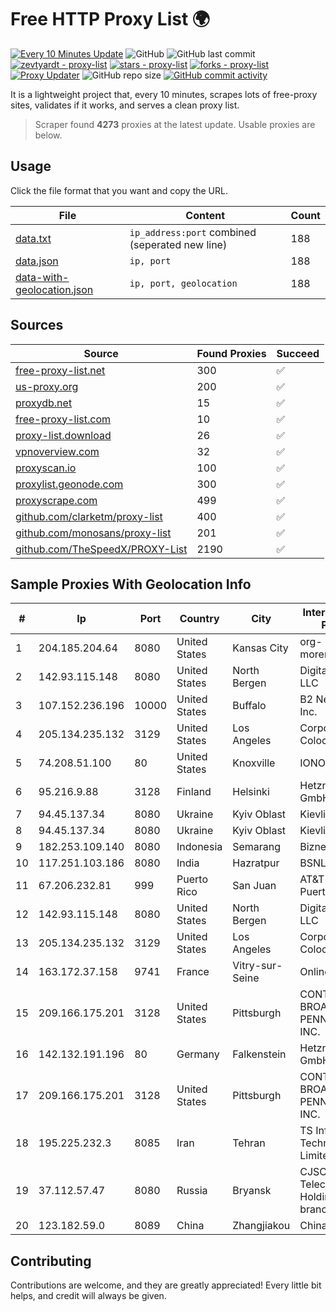 
# Free HTTP Proxy List 🌍

[![Every 10 Minutes Update](https://github.com/mertguvencli/http-proxy-list/actions/workflows/main.yml/badge.svg?branch=main)](https://github.com/mertguvencli/http-proxy-list/actions/workflows/main.yml)
![GitHub](https://img.shields.io/github/license/mertguvencli/http-proxy-list)
![GitHub last commit](https://img.shields.io/github/last-commit/mertguvencli/http-proxy-list)
[![zevtyardt - proxy-list](https://img.shields.io/static/v1?label=zevtyardt&message=proxy-list&color=blue&logo=github)](https://github.com/zevtyardt/proxy-list "Go to GitHub repo")
[![stars - proxy-list](https://img.shields.io/github/stars/zevtyardt/proxy-list?style=social)](https://github.com/zevtyardt/proxy-list)
[![forks - proxy-list](https://img.shields.io/github/forks/zevtyardt/proxy-list?style=social)](https://github.com/zevtyardt/proxy-list)
[![Proxy Updater](https://github.com/zevtyardt/proxy-list/workflows/Proxy%20Updater/badge.svg)](https://github.com/zevtyardt/proxy-list/actions?query=workflow:"Proxy+Updater")
![GitHub repo size](https://img.shields.io/github/repo-size/zevtyardt/proxy-list)
[![GitHub commit activity](https://img.shields.io/github/commit-activity/m/zevtyardt/proxy-list?logo=commits)](https://github.com/zevtyardt/proxy-list/commits/main)

It is a lightweight project that, every 10 minutes, scrapes lots of free-proxy sites, validates if it works, and serves a clean proxy list.

> Scraper found **4273** proxies at the latest update. Usable proxies are below.

## Usage

Click the file format that you want and copy the URL.

|File|Content|Count|
|----|-------|-----|
|[data.txt](https://raw.githubusercontent.com/mertguvencli/http-proxy-list/main/proxy-list/data.txt)|`ip_address:port` combined (seperated new line)|188|
|[data.json](https://raw.githubusercontent.com/mertguvencli/http-proxy-list/main/proxy-list/data.json)|`ip, port`|188|
|[data-with-geolocation.json](https://raw.githubusercontent.com/mertguvencli/http-proxy-list/main/proxy-list/data-with-geolocation.json)|`ip, port, geolocation`|188|

## Sources

|Source|Found Proxies|Succeed|
|------|-------------|-------|
|[free-proxy-list.net](https://free-proxy-list.net)|300|✅|
|[us-proxy.org](https://www.us-proxy.org)|200|✅|
|[proxydb.net](http://proxydb.net)|15|✅|
|[free-proxy-list.com](https://free-proxy-list.com/?page=&port=&type%5B%5D=http&type%5B%5D=https&up_time=0&search=Search)|10|✅|
|[proxy-list.download](https://www.proxy-list.download/HTTP)|26|✅|
|[vpnoverview.com](https://vpnoverview.com/privacy/anonymous-browsing/free-proxy-servers)|32|✅|
|[proxyscan.io](https://www.proxyscan.io)|100|✅|
|[proxylist.geonode.com](https://proxylist.geonode.com/api/proxy-list?limit=300&page=1&sort_by=lastChecked&sort_type=desc&protocols=http,https)|300|✅|
|[proxyscrape.com](https://api.proxyscrape.com/v2/?request=displayproxies&protocol=http&timeout=10000&country=all&ssl=all&anonymity=all)|499|✅|
|[github.com/clarketm/proxy-list](https://raw.githubusercontent.com/clarketm/proxy-list/master/proxy-list-raw.txt)|400|✅|
|[github.com/monosans/proxy-list](https://raw.githubusercontent.com/monosans/proxy-list/main/proxies/http.txt)|201|✅|
|[github.com/TheSpeedX/PROXY-List](https://raw.githubusercontent.com/TheSpeedX/PROXY-List/master/http.txt)|2190|✅|


## Sample Proxies With Geolocation Info

|#|Ip|Port|Country|City|Internet Service Provider|
|-|--|----|-------|----|-------------------------|
|1|204.185.204.64|8080|United States|Kansas City|org-morenet.more.net|
|2|142.93.115.148|8080|United States|North Bergen|DigitalOcean, LLC|
|3|107.152.236.196|10000|United States|Buffalo|B2 Net Solutions Inc.|
|4|205.134.235.132|3129|United States|Los Angeles|Corporate Colocation Inc|
|5|74.208.51.100|80|United States|Knoxville|IONOS SE|
|6|95.216.9.88|3128|Finland|Helsinki|Hetzner Online GmbH|
|7|94.45.137.34|8080|Ukraine|Kyiv Oblast|Kievline LLC|
|8|94.45.137.34|8080|Ukraine|Kyiv Oblast|Kievline LLC|
|9|182.253.109.140|8080|Indonesia|Semarang|Biznet Metronet|
|10|117.251.103.186|8080|India|Hazratpur|BSNL Internet|
|11|67.206.232.81|999|Puerto Rico|San Juan|AT&T Mobility Puerto Rico|
|12|142.93.115.148|8080|United States|North Bergen|DigitalOcean, LLC|
|13|205.134.235.132|3129|United States|Los Angeles|Corporate Colocation Inc|
|14|163.172.37.158|9741|France|Vitry-sur-Seine|Online S.A.S.|
|15|209.166.175.201|3128|United States|Pittsburgh|CONTINENTAL BROADBAND PENNSYLVANIA, INC.|
|16|142.132.191.196|80|Germany|Falkenstein|Hetzner Online GmbH|
|17|209.166.175.201|3128|United States|Pittsburgh|CONTINENTAL BROADBAND PENNSYLVANIA, INC.|
|18|195.225.232.3|8085|Iran|Tehran|TS Information Technology Limited|
|19|37.112.57.47|8080|Russia|Bryansk|CJSC "ER-Telecom Holding" Bryansk branch|
|20|123.182.59.0|8089|China|Zhangjiakou|Chinanet|



## Contributing

Contributions are welcome, and they are greatly appreciated! Every
little bit helps, and credit will always be given.

